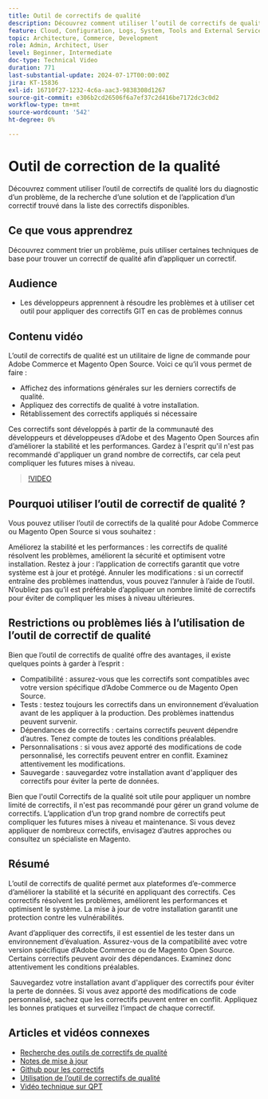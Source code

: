 ```yaml
---
title: Outil de correctifs de qualité
description: Découvrez comment utiliser l’outil de correctifs de qualité lors du diagnostic d’un problème, de la recherche d’une solution et de l’application d’un correctif trouvé dans la liste des correctifs disponibles.
feature: Cloud, Configuration, Logs, System, Tools and External Services
topic: Architecture, Commerce, Development
role: Admin, Architect, User
level: Beginner, Intermediate
doc-type: Technical Video
duration: 771
last-substantial-update: 2024-07-17T00:00:00Z
jira: KT-15836
exl-id: 16710f27-1232-4c6a-aac3-9838308d1267
source-git-commit: e306b2cd26506f6a7ef37c2d416be7172dc3c0d2
workflow-type: tm+mt
source-wordcount: '542'
ht-degree: 0%

---
```


# Outil de correction de la qualité

Découvrez comment utiliser l’outil de correctifs de qualité lors du diagnostic d’un problème, de la recherche d’une solution et de l’application d’un correctif trouvé dans la liste des correctifs disponibles.

## Ce que vous apprendrez

Découvrez comment trier un problème, puis utiliser certaines techniques de base pour trouver un correctif de qualité afin d’appliquer un correctif.

## Audience

* Les développeurs apprennent à résoudre les problèmes et à utiliser cet outil pour appliquer des correctifs GIT en cas de problèmes connus

## Contenu vidéo

L’outil de correctifs de qualité est un utilitaire de ligne de commande pour Adobe Commerce et Magento Open Source. Voici ce qu’il vous permet de faire :

* Affichez des informations générales sur les derniers correctifs de qualité.
* Appliquez des correctifs de qualité à votre installation.
* Rétablissement des correctifs appliqués si nécessaire

Ces correctifs sont développés à partir de la communauté des développeurs et développeuses d’Adobe et des Magento Open Sources afin d’améliorer la stabilité et les performances. Gardez à l&#39;esprit qu&#39;il n&#39;est pas recommandé d&#39;appliquer un grand nombre de correctifs, car cela peut compliquer les futures mises à niveau.

>[!VIDEO](https://video.tv.adobe.com/v/3431436?learn=on)

## Pourquoi utiliser l’outil de correctif de qualité ?

Vous pouvez utiliser l’outil de correctifs de la qualité pour Adobe Commerce ou Magento Open Source si vous souhaitez :

Améliorez la stabilité et les performances : les correctifs de qualité résolvent les problèmes, améliorent la sécurité et optimisent votre installation.
Restez à jour : l’application de correctifs garantit que votre système est à jour et protégé.
Annuler les modifications : si un correctif entraîne des problèmes inattendus, vous pouvez l’annuler à l’aide de l’outil. N’oubliez pas qu’il est préférable d’appliquer un nombre limité de correctifs pour éviter de compliquer les mises à niveau ultérieures.  

## Restrictions ou problèmes liés à l’utilisation de l’outil de correctif de qualité

Bien que l’outil de correctifs de qualité offre des avantages, il existe quelques points à garder à l’esprit :

* Compatibilité : assurez-vous que les correctifs sont compatibles avec votre version spécifique d’Adobe Commerce ou de Magento Open Source.
* Tests : testez toujours les correctifs dans un environnement d’évaluation avant de les appliquer à la production. Des problèmes inattendus peuvent survenir.
* Dépendances de correctifs : certains correctifs peuvent dépendre d’autres. Tenez compte de toutes les conditions préalables.
* Personnalisations : si vous avez apporté des modifications de code personnalisé, les correctifs peuvent entrer en conflit. Examinez attentivement les modifications.
* Sauvegarde : sauvegardez votre installation avant d&#39;appliquer des correctifs pour éviter la perte de données.

Bien que l&#39;outil Correctifs de la qualité soit utile pour appliquer un nombre limité de correctifs, il n&#39;est pas recommandé pour gérer un grand volume de correctifs. L’application d’un trop grand nombre de correctifs peut compliquer les futures mises à niveau et maintenance. Si vous devez appliquer de nombreux correctifs, envisagez d’autres approches ou consultez un spécialiste en Magento. 

## Résumé

L’outil de correctifs de qualité permet aux plateformes d’e-commerce d’améliorer la stabilité et la sécurité en appliquant des correctifs. Ces correctifs résolvent les problèmes, améliorent les performances et optimisent le système. La mise à jour de votre installation garantit une protection contre les vulnérabilités.

Avant d’appliquer des correctifs, il est essentiel de les tester dans un environnement d’évaluation. Assurez-vous de la compatibilité avec votre version spécifique d’Adobe Commerce ou de Magento Open Source. Certains correctifs peuvent avoir des dépendances. Examinez donc attentivement les conditions préalables.

 Sauvegardez votre installation avant d&#39;appliquer des correctifs pour éviter la perte de données. Si vous avez apporté des modifications de code personnalisé, sachez que les correctifs peuvent entrer en conflit. Appliquez les bonnes pratiques et surveillez l’impact de chaque correctif.

## Articles et vidéos connexes

* [Recherche des outils de correctifs de qualité](https://experienceleague.adobe.com/tools/commerce-quality-patches/index.html?lang=fr)
* [Notes de mise à jour](https://experienceleague.adobe.com/fr/docs/commerce-operations/tools/quality-patches-tool/release-notes)
* [Github pour les correctifs](https://github.com/magento/quality-patches/blob/master/patches/os/)
* [Utilisation de l’outil de correctifs de qualité](https://experienceleague.adobe.com/fr/docs/commerce-operations/tools/quality-patches-tool/usage)
* [Vidéo technique sur QPT](https://experienceleague.adobe.com/fr/docs/commerce-learn/tutorials/tools/quality-patch-tool)
